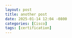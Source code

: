 ```yaml
---
layout: post
title: another post
date: 2025-01-14 12:04 -0800
categories: [Cisco]
tags: [certification]
---
```

